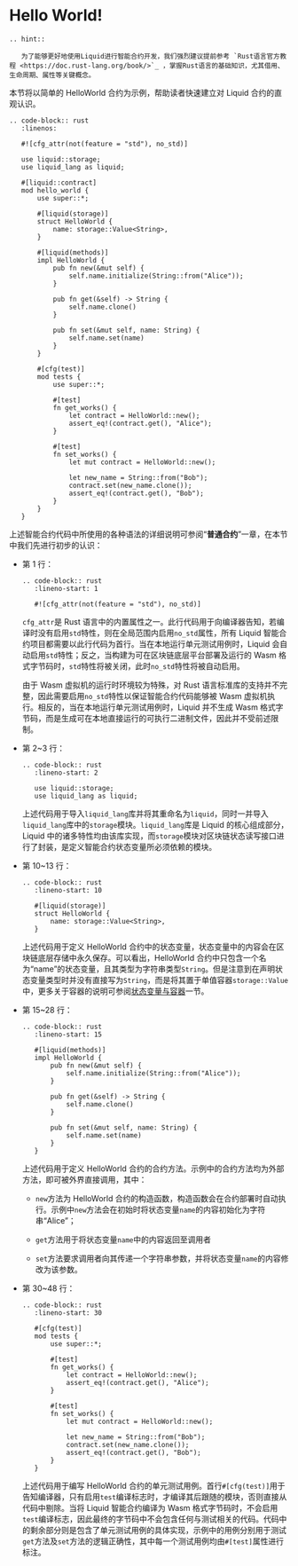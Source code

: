 # Hello World!

```eval_rst
.. hint::

   为了能够更好地使用Liquid进行智能合约开发，我们强烈建议提前参考 `Rust语言官方教程 <https://doc.rust-lang.org/book/>`_ ，掌握Rust语言的基础知识，尤其借用、生命周期、属性等关键概念。
```

本节将以简单的 HelloWorld 合约为示例，帮助读者快速建立对 Liquid 合约的直观认识。

```eval_rst
.. code-block:: rust
   :linenos:

   #![cfg_attr(not(feature = "std"), no_std)]

   use liquid::storage;
   use liquid_lang as liquid;

   #[liquid::contract]
   mod hello_world {
       use super::*;

       #[liquid(storage)]
       struct HelloWorld {
           name: storage::Value<String>,
       }

       #[liquid(methods)]
       impl HelloWorld {
           pub fn new(&mut self) {
               self.name.initialize(String::from("Alice"));
           }

           pub fn get(&self) -> String {
               self.name.clone()
           }

           pub fn set(&mut self, name: String) {
               self.name.set(name)
           }
       }

       #[cfg(test)]
       mod tests {
           use super::*;

           #[test]
           fn get_works() {
               let contract = HelloWorld::new();
               assert_eq!(contract.get(), "Alice");
           }

           #[test]
           fn set_works() {
               let mut contract = HelloWorld::new();

               let new_name = String::from("Bob");
               contract.set(new_name.clone());
               assert_eq!(contract.get(), "Bob");
           }
       }
   }
```

上述智能合约代码中所使用的各种语法的详细说明可参阅“**普通合约**”一章，在本节中我们先进行初步的认识：

-   第 1 行：

    ```eval_rst
    .. code-block:: rust
       :lineno-start: 1

       #![cfg_attr(not(feature = "std"), no_std)]
    ```

    `cfg_attr`是 Rust 语言中的内置属性之一。此行代码用于向编译器告知，若编译时没有启用`std`特性，则在全局范围内启用`no_std`属性，所有 Liquid 智能合约项目都需要以此行代码为首行。当在本地运行单元测试用例时，Liquid 会自动启用`std`特性；反之，当构建为可在区块链底层平台部署及运行的 Wasm 格式字节码时，`std`特性将被关闭，此时`no_std`特性将被自动启用。

    由于 Wasm 虚拟机的运行时环境较为特殊，对 Rust 语言标准库的支持并不完整，因此需要启用`no_std`特性以保证智能合约代码能够被 Wasm 虚拟机执行。相反的，当在本地运行单元测试用例时，Liquid 并不生成 Wasm 格式字节码，而是生成可在本地直接运行的可执行二进制文件，因此并不受前述限制。

-   第 2~3 行：

    ```eval_rst
    .. code-block:: rust
       :lineno-start: 2

       use liquid::storage;
       use liquid_lang as liquid;
    ```

    上述代码用于导入`liquid_lang`库并将其重命名为`liquid`，同时一并导入`liquid_lang`库中的`storage`模块。`liquid_lang`库是 Liquid 的核心组成部分，Liquid 中的诸多特性均由该库实现，而`storage`模块对区块链状态读写接口进行了封装，是定义智能合约状态变量所必须依赖的模块。

-   第 10~13 行：

    ```eval_rst
    .. code-block:: rust
       :lineno-start: 10

       #[liquid(storage)]
       struct HelloWorld {
           name: storage::Value<String>,
       }
    ```

    上述代码用于定义 HelloWorld 合约中的状态变量，状态变量中的内容会在区块链底层存储中永久保存。可以看出，HelloWorld 合约中只包含一个名为“name”的状态变量，且其类型为字符串类型`String`。但是注意到在声明状态变量类型时并没有直接写为`String`，而是将其置于单值容器`storage::Value`中，更多关于容器的说明可参阅[状态变量与容器](../contract/state.md)一节。

-   第 15~28 行：

    ```eval_rst
    .. code-block:: rust
       :lineno-start: 15

       #[liquid(methods)]
       impl HelloWorld {
           pub fn new(&mut self) {
               self.name.initialize(String::from("Alice"));
           }

           pub fn get(&self) -> String {
               self.name.clone()
           }

           pub fn set(&mut self, name: String) {
               self.name.set(name)
           }
       }
    ```

    上述代码用于定义 HelloWorld 合约的合约方法。示例中的合约方法均为外部方法，即可被外界直接调用，其中：

    -   `new`方法为 HelloWorld 合约的构造函数，构造函数会在合约部署时自动执行。示例中`new`方法会在初始时将状态变量`name`的内容初始化为字符串“Alice”；

    -   `get`方法用于将状态变量`name`中的内容返回至调用者

    -   `set`方法要求调用者向其传递一个字符串参数，并将状态变量`name`的内容修改为该参数。

-   第 30~48 行：

    ```eval_rst
    .. code-block:: rust
       :lineno-start: 30

       #[cfg(test)]
       mod tests {
           use super::*;

           #[test]
           fn get_works() {
               let contract = HelloWorld::new();
               assert_eq!(contract.get(), "Alice");
           }

           #[test]
           fn set_works() {
               let mut contract = HelloWorld::new();

               let new_name = String::from("Bob");
               contract.set(new_name.clone());
               assert_eq!(contract.get(), "Bob");
           }
       }
    ```

    上述代码用于编写 HelloWorld 合约的单元测试用例。首行`#[cfg(test)]`用于告知编译器，只有启用`test`编译标志时，才编译其后跟随的模块，否则直接从代码中剔除。当将 Liquid 智能合约编译为 Wasm 格式字节码时，不会启用`test`编译标志，因此最终的字节码中不会包含任何与测试相关的代码。代码中的剩余部分则是包含了单元测试用例的具体实现，示例中的用例分别用于测试`get`方法及`set`方法的逻辑正确性，其中每一个测试用例均由`#[test]`属性进行标注。
